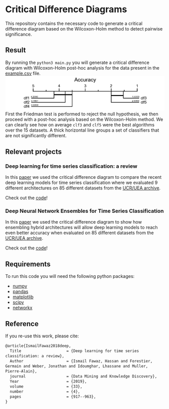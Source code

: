# Critical Difference Diagrams 
This repository contains the necessary code to generate a critical difference diagram based on the Wilcoxon-Holm method to detect pairwise significance. 

## Result 
By running the ```python3 main.py``` you will generate a critical difference diagram with Wilcoxon-Holm post-hoc analysis for the data present in the [example.csv](example.csv) file.
![cd-diagram-example](cd-diagram-example.png)
First the Friedman test is performed to reject the null hypothesis, we then proceed with a post-hoc analysis based on the Wilcoxon-Holm method. 
We can clearly see how on average ```clf3``` and ```clf5``` were the best algorithms over the 15 datasets. 
A thick horizontal line groups a set of classifiers that are not significantly different. 

## Relevant projects
### Deep learning for time series classification: a review 
In this [paper](https://arxiv.org/abs/1809.04356v3) we used the critical difference diagram to compare the recent deep learning models for time series classification where we evaluated 9 different architectures on 85 different datasets from the [UCR/UEA archive](https://www.cs.ucr.edu/~eamonn/time_series_data/). 

Check out the [code](https://github.com/hfawaz/dl-4-tsc)!

### Deep Neural Network Ensembles for Time Series Classification
In this [paper](https://arxiv.org/abs/1903.06602) we used the critical difference diagram to show how ensembling hybrid architectures will allow deep learning models to reach even better accuracy when evaluated on 85 different datasets from the [UCR/UEA archive](https://www.cs.ucr.edu/~eamonn/time_series_data/).

Check out the [code](https://github.com/hfawaz/ijcnn19ensemble)!

## Requirements
To run this code you will need the following python packages: 
* [numpy](https://www.numpy.org/)
* [pandas](https://pandas.pydata.org/)
* [matplotlib](https://matplotlib.org/)
* [scipy](https://www.scipy.org/)
* [networkx](https://networkx.github.io/)

## Reference 

If you re-use this work, please cite:

```
@article{IsmailFawaz2018deep,
  Title                    = {Deep learning for time series classification: a review},
  Author                   = {Ismail Fawaz, Hassan and Forestier, Germain and Weber, Jonathan and Idoumghar, Lhassane and Muller, Pierre-Alain},
  journal                  = {Data Mining and Knowledge Discovery},
  Year                     = {2019},
  volume                   = {33},
  number                   = {4},
  pages                    = {917--963},
}
```
